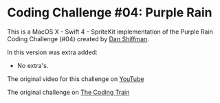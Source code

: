 # Coding Challenge #04: Purple Rain

This is a MacOS X - Swift 4 - SpriteKit implementation of the Purple Rain Coding Challenge (#04) created by [Dan Shiffman](http://shiffman.net/).

In this version was extra added:

- No extra's.

The original video for this challenge on [YouTube](https://www.youtube.com/watch?v=KkyIDI6rQJI)

The original challenge on [The Coding Train](http://thecodingtrain.com/CodingChallenges/04-purplerain.html)
